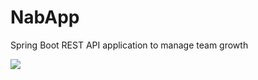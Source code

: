 # NabApp
Spring Boot REST API application to manage team growth

![](https://github.com/mojilinux/NabApp/actions/workflows/maven.yml/badge.svg)
